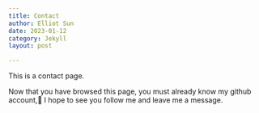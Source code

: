 ```yaml
---
title: Contact
author: Elliot Sun
date: 2023-01-12
category: Jekyll
layout: post

---
```


This is a contact page.  

Now that you have browsed this page, you must already know my github account,🤭 I hope to see you follow me and leave me a message.
